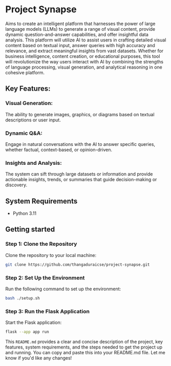 # Project Synapse

Aims to create an intelligent platform that harnesses the power of large language models (LLMs) to generate a range of visual content, provide dynamic question-and-answer capabilities, and offer insightful data analysis. This platform will utilize AI to assist users in crafting detailed visual content based on textual input, answer queries with high accuracy and relevance, and extract meaningful insights from vast datasets. Whether for business intelligence, content creation, or educational purposes, this tool will revolutionize the way users interact with AI by combining the strengths of language processing, visual generation, and analytical reasoning in one cohesive platform.

## Key Features:

### Visual Generation:
The ability to generate images, graphics, or diagrams based on textual descriptions or user input.

### Dynamic Q&A:
Engage in natural conversations with the AI to answer specific queries, whether factual, context-based, or opinion-driven.

### Insights and Analysis:
The system can sift through large datasets or information and provide actionable insights, trends, or summaries that guide decision-making or discovery.

## System Requirements

- Python 3.11

## Getting started

### Step 1: Clone the Repository
Clone the repository to your local machine:

```bash
git clone https://github.com/thangaduraicse/project-synapse.git
```

### Step 2: Set Up the Environment
Run the following command to set up the environment:
```bash
bash ./setup.sh
```

### Step 3: Run the Flask Application
Start the Flask application:
```bash
flask --app app run
```

This ```README.md``` provides a clear and concise description of the project, key features, system requirements, and the steps needed to get the project up and running. You can copy and paste this into your README.md file. Let me know if you'd like any changes!
